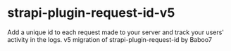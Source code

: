 # strapi-plugin-request-id-v5

Add a unique id to each request made to your server and track your users' activity in the logs. v5 migration of strapi-plugin-request-id by Baboo7

